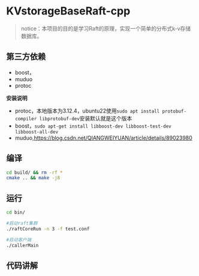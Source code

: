 # KVstorageBaseRaft-cpp

> notice：本项目的目的是学习Raft的原理，实现一个简单的分布式k-v存储数据库。

## 第三方依赖
- boost， 
- muduo
- protoc

**安装说明**
- protoc，本地版本为3.12.4，ubuntu22使用`sudo apt install protobuf-compiler libprotobuf-dev`安装默认就是这个版本
- boost，`sudo apt-get install libboost-dev libboost-test-dev libboost-all-dev`
- muduo,https://blog.csdn.net/QIANGWEIYUAN/article/details/89023980

## 编译
```bash
cd build/ && rm -rf *
cmake .. && make -j8
```
## 运行
```bash
cd bin/

#启动raft集群
./raftCoreRun -n 3 -f test.conf

#启动客户端
./callerMain
```

## 代码讲解




